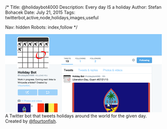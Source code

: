 /*
Title: @holidaybot4000
Description: Every day IS a holiday
Author: Stefan Bohacek
Date: July 21, 2015
Tags: twitterbot,active,node,holidays,images,useful

Nav: hidden
Robots: index,follow
*/

[![](/content/bots/twitterbots/images/holidaybot4000.png)](https://twitter.com/holidaybot4000)
A Twitter bot that tweets holidays around the world for the given day. Created by [@fourtonfish](https://twitter.com/fourtonfish).